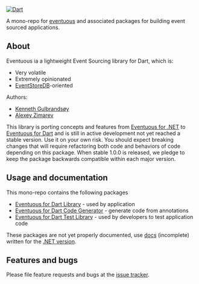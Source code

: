 [![Dart](https://github.com/Eventuous/eventuous-dart/actions/workflows/dart.yml/badge.svg)](https://github.com/Eventuous/eventuous-dart/actions/workflows/dart.yml)

A mono-repo for [eventuous](https://pub.dev/packages/eventuous) and associated packages for building event sourced applications.

## About

Eventuous ia a lightweight Event Sourcing library for Dart, which is:
- Very volatile
- Extremely opinionated
- [EventStoreDB](https://eventstore.com)-oriented

Authors:
- [Kenneth Gulbrandsøy](https://medium.com/kengu)
- [Alexey Zimarev](https://zimarev.com)

This library is porting concepts and features from
[Eventuous for .NET](https://github.com/Eventuous/eventuous/) to
[Eventuous for Dart](https://pub.dev/packages/eventuous) and is still in active
development not yet reached a stable version. Use it on your own risk. You should
expect breaking changes that will require refactoring both code and behaviors of
code depending on this package. When stable 1.0.0 is released, we pledge to keep
the package backwards compatible within each major version.

## Usage and documentation
This mono-repo contains the following packages
* [Eventuous for Dart Library](packages/eventuous/README.md) - used by application
* [Eventuous for Dart Code Generator](packages/eventuous_generator/README.md) - generate code from annotations
* [Eventuous for Dart Test Library](packages/eventuous_test/README.md) - used by developers to test application code

These packages are not yet properly documented, use
[docs](https://eventuous.dev) (incomplete) written for
the [.NET version](https://github.com/Eventuous/eventuous/).

## Features and bugs

Please file feature requests and bugs at the [issue tracker][tracker].

[tracker]: https://github.com/Eventuous/eventuous-dart/issues